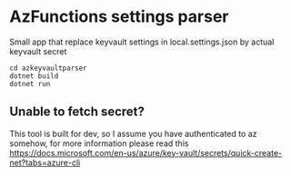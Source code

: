 # AzFunctions settings parser
Small app that replace keyvault settings in local.settings.json by actual keyvault secret

```
cd azkeyvaultparser
dotnet build
dotnet run
```

## Unable to fetch secret?
This tool is built for dev, so I assume you have authenticated to az somehow, for more information please read this https://docs.microsoft.com/en-us/azure/key-vault/secrets/quick-create-net?tabs=azure-cli
